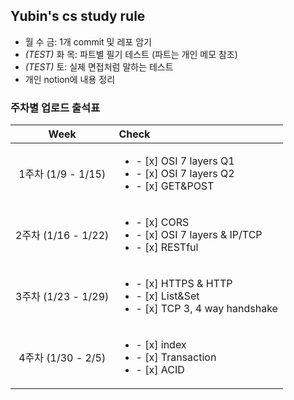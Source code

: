 ## Yubin's cs study rule
- 월 수 금: 1개 commit 및 레포 암기
- *(TEST)* 화 목: 파트별 필기 테스트 (파트는 개인 메모 참조)
- *(TEST)* 토: 실제 면접처럼 말하는 테스트
- 개인 notion에 내용 정리

### 주차별 업로드 출석표

|       Week        | Check                                                                                               |
|:-----------------:|:----------------------------------------------------------------------------------------------------|
| 1주차 (1/9 - 1/15)  | <ul><li>- [x] OSI 7 layers Q1 </li><li>- [x] OSI 7 layers Q2 </li><li>- [x] GET&POST </li></ul>     |
| 2주차 (1/16 - 1/22) | <ul><li>- [x] CORS </li><li>- [x] OSI 7 layers & IP/TCP </li><li>- [x] RESTful </li></ul>           |
| 3주차 (1/23 - 1/29) | <ul><li>- [x] HTTPS & HTTP </li><li>- [x] List&Set </li><li>- [x] TCP 3, 4 way handshake </li></ul> |
| 4주차 (1/30 - 2/5)  | <ul><li>- [x] index </li><li>- [x] Transaction </li><li>- [x] ACID </li></ul>                       |
